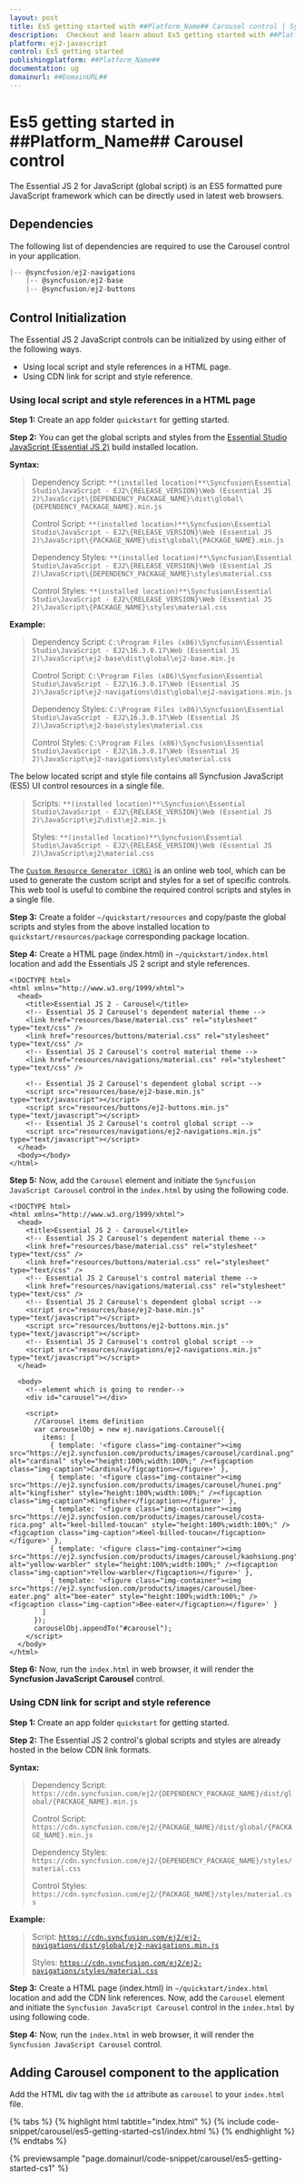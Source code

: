 ```yaml
---
layout: post
title: Es5 getting started with ##Platform_Name## Carousel control | Syncfusion
description:  Checkout and learn about Es5 getting started with ##Platform_Name## Carousel control of Syncfusion Essential JS 2 and more details.
platform: ej2-javascript
control: Es5 getting started 
publishingplatform: ##Platform_Name##
documentation: ug
domainurl: ##DomainURL##
---
```


# Es5 getting started in ##Platform_Name## Carousel control

The Essential JS 2 for JavaScript (global script) is an ES5 formatted pure JavaScript framework which can be directly used in latest web browsers.

## Dependencies

The following list of dependencies are required to use the Carousel control in your application.

```js
|-- @syncfusion/ej2-navigations
    |-- @syncfusion/ej2-base
    |-- @syncfusion/ej2-buttons
```

## Control Initialization

The Essential JS 2 JavaScript controls can be initialized by using either of the following ways.

* Using local script and style references in a HTML page.
* Using CDN link for script and style reference.

### Using local script and style references in a HTML page

**Step 1:** Create an app folder `quickstart` for getting started.

**Step 2:** You can get the global scripts and styles from the [Essential Studio JavaScript (Essential JS 2)](https://www.syncfusion.com/downloads/essential-js2) build installed location.

**Syntax:**

> Dependency Script: `**(installed location)**\Syncfusion\Essential Studio\JavaScript - EJ2\{RELEASE_VERSION}\Web (Essential JS 2)\JavaScript\{DEPENDENCY_PACKAGE_NAME}\dist\global\{DEPENDENCY_PACKAGE_NAME}.min.js`
>
> Control Script: `**(installed location)**\Syncfusion\Essential Studio\JavaScript - EJ2\{RELEASE_VERSION}\Web (Essential JS 2)\JavaScript\{PACKAGE_NAME}\dist\global\{PACKAGE_NAME}.min.js`
>
> Dependency Styles: `**(installed location)**\Syncfusion\Essential Studio\JavaScript - EJ2\{RELEASE_VERSION}\Web (Essential JS 2)\JavaScript\{DEPENDENCY_PACKAGE_NAME}\styles\material.css`
>
> Control Styles: `**(installed location)**\Syncfusion\Essential Studio\JavaScript - EJ2\{RELEASE_VERSION}\Web (Essential JS 2)\JavaScript\{PACKAGE_NAME}\styles\material.css`

**Example:**

> Dependency Script: `C:\Program Files (x86)\Syncfusion\Essential Studio\JavaScript - EJ2\16.3.0.17\Web (Essential JS 2)\JavaScript\ej2-base\dist\global\ej2-base.min.js`
>
> Control Script: `C:\Program Files (x86)\Syncfusion\Essential Studio\JavaScript - EJ2\16.3.0.17\Web (Essential JS 2)\JavaScript\ej2-navigations\dist\global\ej2-navigations.min.js`
>
> Dependency Styles: `C:\Program Files (x86)\Syncfusion\Essential Studio\JavaScript - EJ2\16.3.0.17\Web (Essential JS 2)\JavaScript\ej2-base\styles\material.css`
>
> Control Styles: `C:\Program Files (x86)\Syncfusion\Essential Studio\JavaScript - EJ2\16.3.0.17\Web (Essential JS 2)\JavaScript\ej2-navigations\styles\material.css`

The below located script and style file contains all Syncfusion JavaScript (ES5) UI control resources in a single file.

> Scripts: `**(installed location)**\Syncfusion\Essential Studio\JavaScript - EJ2\{RELEASE_VERSION}\Web (Essential JS 2)\JavaScript\ej2\dist\ej2.min.js`
>
> Styles: `**(installed location)**\Syncfusion\Essential Studio\JavaScript - EJ2\{RELEASE_VERSION}\Web (Essential JS 2)\JavaScript\ej2\material.css`

The [`Custom Resource Generator (CRG)`](https://crg.syncfusion.com/) is an online web tool, which can be used to generate the custom script and styles for a set of specific controls. This web tool is useful to combine the required control scripts and styles in a single file.

**Step 3:** Create a folder `~/quickstart/resources` and copy/paste the global scripts and styles from the above installed location to `quickstart/resources/package` corresponding package location.

**Step 4:** Create a HTML page (index.html) in `~/quickstart/index.html` location and add the Essentials JS 2 script and style references.

```
<!DOCTYPE html>
<html xmlns="http://www.w3.org/1999/xhtml">
  <head>
    <title>Essential JS 2 - Carousel</title>
    <!-- Essential JS 2 Carousel's dependent material theme -->
    <link href="resources/base/material.css" rel="stylesheet" type="text/css" />
    <link href="resources/buttons/material.css" rel="stylesheet" type="text/css" />
    <!-- Essential JS 2 Carousel's control material theme -->
    <link href="resources/navigations/material.css" rel="stylesheet" type="text/css" />

    <!-- Essential JS 2 Carousel's dependent global script -->
    <script src="resources/base/ej2-base.min.js" type="text/javascript"></script>
    <script src="resources/buttons/ej2-buttons.min.js" type="text/javascript"></script>
    <!-- Essential JS 2 Carousel's control global script -->
    <script src="resources/navigations/ej2-navigations.min.js" type="text/javascript"></script>
  </head>
  <body></body>
</html>
```

**Step 5:** Now, add the `Carousel` element and initiate the `Syncfusion JavaScript Carousel` control in the `index.html` by using the following code.

```
<!DOCTYPE html>
<html xmlns="http://www.w3.org/1999/xhtml">
  <head>
    <title>Essential JS 2 - Carousel</title>
    <!-- Essential JS 2 Carousel's dependent material theme -->
    <link href="resources/base/material.css" rel="stylesheet" type="text/css" />
    <link href="resources/buttons/material.css" rel="stylesheet" type="text/css" />
    <!-- Essential JS 2 Carousel's control material theme -->
    <link href="resources/navigations/material.css" rel="stylesheet" type="text/css" />
    <!-- Essential JS 2 Carousel's dependent global script -->
    <script src="resources/base/ej2-base.min.js" type="text/javascript"></script>
    <script src="resources/buttons/ej2-buttons.min.js" type="text/javascript"></script>
    <!-- Essential JS 2 Carousel's control global script -->
    <script src="resources/navigations/ej2-navigations.min.js" type="text/javascript"></script>
  </head>

  <body>
    <!--element which is going to render-->
    <div id="carousel"></div>

    <script>
      //Carousel items definition
      var carouselObj = new ej.navigations.Carousel({
        items: [
          { template: '<figure class="img-container"><img src="https://ej2.syncfusion.com/products/images/carousel/cardinal.png" alt="cardinal" style="height:100%;width:100%;" /><figcaption class="img-caption">Cardinal</figcaption></figure>' },
          { template: '<figure class="img-container"><img src="https://ej2.syncfusion.com/products/images/carousel/hunei.png" alt="kingfisher" style="height:100%;width:100%;" /><figcaption class="img-caption">Kingfisher</figcaption></figure>' },
          { template: '<figure class="img-container"><img src="https://ej2.syncfusion.com/products/images/carousel/costa-rica.png" alt="keel-billed-toucan" style="height:100%;width:100%;" /><figcaption class="img-caption">Keel-billed-toucan</figcaption></figure>' },
          { template: '<figure class="img-container"><img src="https://ej2.syncfusion.com/products/images/carousel/kaohsiung.png" alt="yellow-warbler" style="height:100%;width:100%;" /><figcaption class="img-caption">Yellow-warbler</figcaption></figure>' },
          { template: '<figure class="img-container"><img src="https://ej2.syncfusion.com/products/images/carousel/bee-eater.png" alt="bee-eater" style="height:100%;width:100%;" /><figcaption class="img-caption">Bee-eater</figcaption></figure>' }
        ]
      });
      carouselObj.appendTo("#carousel");
    </script>
  </body>
</html>
```

**Step 6:** Now, run the `index.html` in web browser, it will render the **Syncfusion JavaScript Carousel** control.

### Using CDN link for script and style reference

**Step 1:** Create an app folder `quickstart` for getting started.

**Step 2:** The Essential JS 2 control's global scripts and styles are already hosted in the below CDN link formats.

**Syntax:**

> Dependency Script: `https://cdn.syncfusion.com/ej2/{DEPENDENCY_PACKAGE_NAME}/dist/global/{PACKAGE_NAME}.min.js`
>
> Control Script: `https://cdn.syncfusion.com/ej2/{PACKAGE_NAME}/dist/global/{PACKAGE_NAME}.min.js`
>
> Dependency Styles: `https://cdn.syncfusion.com/ej2/{DEPENDENCY_PACKAGE_NAME}/styles/material.css`
>
> Control Styles: `https://cdn.syncfusion.com/ej2/{PACKAGE_NAME}/styles/material.css`

**Example:**

> Script: [`https://cdn.syncfusion.com/ej2/ej2-navigations/dist/global/ej2-navigations.min.js`](https://cdn.syncfusion.com/ej2/ej2-navigations/dist/global/ej2-navigations.min.js)
>
> Styles: [`https://cdn.syncfusion.com/ej2/ej2-navigations/styles/material.css`](https://cdn.syncfusion.com/ej2/ej2-navigations/styles/material.css)

**Step 3:** Create a HTML page (index.html) in `~/quickstart/index.html` location and add the CDN link references. Now, add the `Carousel` element and initiate the `Syncfusion JavaScript Carousel` control in the `index.html` by using following code.

**Step 4:** Now, run the `index.html` in web browser, it will render the `Syncfusion JavaScript Carousel` control.

## Adding Carousel component to the application

Add the HTML div tag with the `id` attribute as `carousel` to your `index.html` file.

{% tabs %}
{% highlight html tabtitle="index.html" %}
{% include code-snippet/carousel/es5-getting-started-cs1/index.html %}
{% endhighlight %}
{% endtabs %}
        
{% previewsample "page.domainurl/code-snippet/carousel/es5-getting-started-cs1" %}
